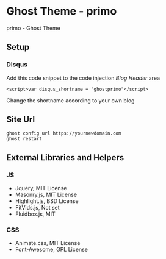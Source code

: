 # Ghost Theme - primo

primo - Ghost Theme

## Setup

### Disqus

Add this code snippet to the code injection *Blog Header* area

```
<script>var disqus_shortname = "ghostprimo"</script>
```
Change the shortname according to your own blog

## Site Url

```
ghost config url https://yournewdomain.com
ghost restart
```


## External Libraries and Helpers

### JS
* Jquery, MIT License
* Masonry.js, MIT License
* Highlight.js, BSD License
* FitVids.js, Not set
* Fluidbox.js, MIT

### CSS

* Animate.css, MIT License
* Font-Awesome, GPL License